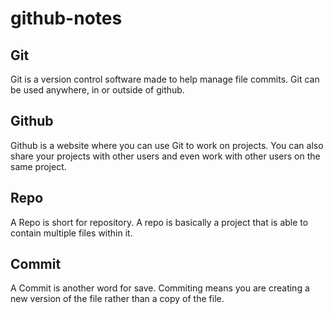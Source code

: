 # github-notes

## Git
  Git is a version control software made to help manage file commits. Git can be used anywhere, in or outside of github.
 
## Github
  Github is a website where you can use Git to work on projects. You can also share your projects with other users and even work with other users on the same project.
  
## Repo
  A Repo is short for repository. A repo is basically a project that is able to contain multiple files within it.
  
## Commit
  A Commit is another word for save. Commiting means you are creating a new version of the file rather than a copy of the file.
